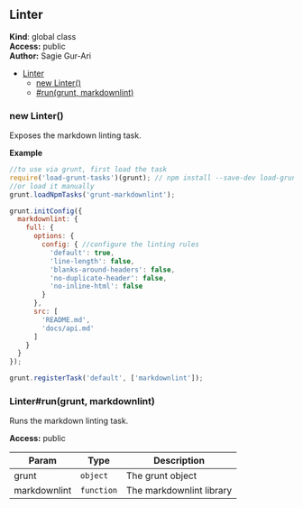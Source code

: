 <a name="Linter"></a>

## Linter
**Kind**: global class  
**Access:** public  
**Author:** Sagie Gur-Ari  

* [Linter](#Linter)
    * [new Linter()](#new_Linter_new)
    * [#run(grunt, markdownlint)](#Linter+run)

<a name="new_Linter_new"></a>

### new Linter()
Exposes the markdown linting task.

**Example**  
````js
//to use via grunt, first load the task
require('load-grunt-tasks')(grunt); // npm install --save-dev load-grunt-tasks
//or load it manually
grunt.loadNpmTasks('grunt-markdownlint');

grunt.initConfig({
  markdownlint: {
    full: {
      options: {
        config: { //configure the linting rules
          'default': true,
          'line-length': false,
          'blanks-around-headers': false,
          'no-duplicate-header': false,
          'no-inline-html': false
        }
      },
      src: [
        'README.md',
        'docs/api.md'
      ]
    }
  }
});

grunt.registerTask('default', ['markdownlint']);
````
<a name="Linter+run"></a>

### Linter#run(grunt, markdownlint)
Runs the markdown linting task.

**Access:** public  

| Param | Type | Description |
| --- | --- | --- |
| grunt | <code>object</code> | The grunt object |
| markdownlint | <code>function</code> | The markdownlint library |

